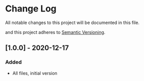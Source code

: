 # Change Log
All notable changes to this project will be documented in this file.

and this project adheres to [Semantic Versioning](https://semver.org/spec/v2.0.0.html).

## [1.0.0] - 2020-12-17
### Added
- All files, initial version